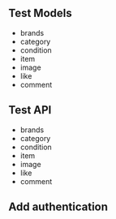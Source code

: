 ## Test Models

- brands
- category
- condition
- item
- image
- like
- comment

## Test API

- brands
- category
- condition
- item
- image
- like
- comment

## Add authentication